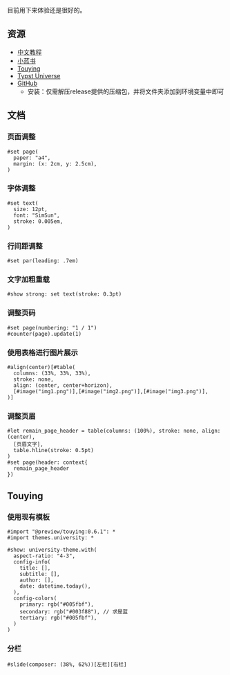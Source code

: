 目前用下来体验还是很好的。

## 资源

- [中文教程](https://typst-doc-cn.github.io/docs/tutorial/)
- [小蓝书](https://typst-doc-cn.github.io/tutorial/)
- [Touying](https://touying-typ.github.io/zh/docs/intro)
- [Typst Universe](https://typst.app/universe/)
- [GitHub](https://github.com/typst/typst) 
    - 安装：仅需解压release提供的压缩包，并将文件夹添加到环境变量中即可
  
## 文档

### 页面调整
```typst
#set page(
  paper: "a4",
  margin: (x: 2cm, y: 2.5cm),
)
```

### 字体调整
```typst
#set text(
  size: 12pt,
  font: "SimSun",
  stroke: 0.005em,
)
```
### 行间距调整
```typst
#set par(leading: .7em)
```

### 文字加粗重载
```typst
#show strong: set text(stroke: 0.3pt)
```

### 调整页码
```typst
#set page(numbering: "1 / 1")
#counter(page).update(1)
```

### 使用表格进行图片展示
```typst
#align(center)[#table(
  columns: (33%, 33%, 33%),
  stroke: none, 
  align: (center, center+horizon),
  [#image("img1.png")],[#image("img2.png")],[#image("img3.png")],
)]
```

### 调整页眉
```typst
#let remain_page_header = table(columns: (100%), stroke: none, align: (center),
  [页眉文字],
  table.hline(stroke: 0.5pt)
)
#set page(header: context{
  remain_page_header
})
```

## Touying
### 使用现有模板
```typst
#import "@preview/touying:0.6.1": *
#import themes.university: *

#show: university-theme.with(
  aspect-ratio: "4-3",
  config-info(
    title: [],
    subtitle: [],
    author: [],
    date: datetime.today(),
  ),
  config-colors(
    primary: rgb("#005fbf"),
    secondary: rgb("#003f88"), // 求是蓝
    tertiary: rgb("#005fbf"),
  )
)
```

### 分栏
```typst
#slide(composer: (38%, 62%))[左栏][右栏]
```